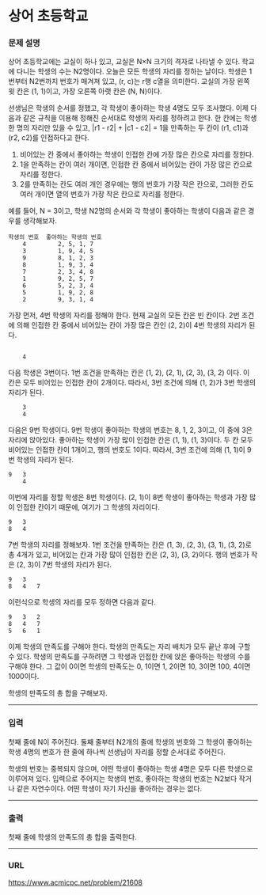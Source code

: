 # 상어 초등학교

### 문제 설명

상어 초등학교에는 교실이 하나 있고, 교실은 N×N 크기의 격자로 나타낼 수 있다. 학교에 다니는 학생의 수는 N2명이다. 오늘은 모든 학생의 자리를 정하는 날이다. 학생은 1번부터 N2번까지 번호가 매겨져 있고, (r, c)는 r행 c열을 의미한다. 교실의 가장 왼쪽 윗 칸은 (1, 1)이고, 가장 오른쪽 아랫 칸은 (N, N)이다.

선생님은 학생의 순서를 정했고, 각 학생이 좋아하는 학생 4명도 모두 조사했다. 이제 다음과 같은 규칙을 이용해 정해진 순서대로 학생의 자리를 정하려고 한다. 한 칸에는 학생 한 명의 자리만 있을 수 있고, |r1 - r2| + |c1 - c2| = 1을 만족하는 두 칸이 (r1, c1)과 (r2, c2)를 인접하다고 한다.

1. 비어있는 칸 중에서 좋아하는 학생이 인접한 칸에 가장 많은 칸으로 자리를 정한다.
2. 1을 만족하는 칸이 여러 개이면, 인접한 칸 중에서 비어있는 칸이 가장 많은 칸으로 자리를 정한다.
3. 2를 만족하는 칸도 여러 개인 경우에는 행의 번호가 가장 작은 칸으로, 그러한 칸도 여러 개이면 열의 번호가 가장 작은 칸으로 자리를 정한다.

예를 들어, N = 3이고, 학생 N2명의 순서와 각 학생이 좋아하는 학생이 다음과 같은 경우를 생각해보자.

```
학생의 번호	좋아하는 학생의 번호
    4	      2, 5, 1, 7
    3	      1, 9, 4, 5
    9	      8, 1, 2, 3
    8	      1, 9, 3, 4
    7	      2, 3, 4, 8
    1	      9, 2, 5, 7
    6	      5, 2, 3, 4
    5	      1, 9, 2, 8
    2	      9, 3, 1, 4
```

가장 먼저, 4번 학생의 자리를 정해야 한다. 현재 교실의 모든 칸은 빈 칸이다. 2번 조건에 의해 인접한 칸 중에서 비어있는 칸이 가장 많은 칸인 (2, 2)이 4번 학생의 자리가 된다.

```
 	 	 
 	4	 

```
 	 	 
다음 학생은 3번이다. 1번 조건을 만족하는 칸은 (1, 2), (2, 1), (2, 3), (3, 2) 이다. 이 칸은 모두 비어있는 인접한 칸이 2개이다. 따라서, 3번 조건에 의해 (1, 2)가 3번 학생의 자리가 된다.

```
 	3	 
 	4	 

```
 	 	 
다음은 9번 학생이다. 9번 학생이 좋아하는 학생의 번호는 8, 1, 2, 3이고, 이 중에 3은 자리에 앉아있다. 좋아하는 학생이 가장 많이 인접한 칸은 (1, 1), (1, 3)이다. 두 칸 모두 비어있는 인접한 칸이 1개이고, 행의 번호도 1이다. 따라서, 3번 조건에 의해 (1, 1)이 9번 학생의 자리가 된다.

```
9	3	 
 	4	 

```
 	 	 
이번에 자리를 정할 학생은 8번 학생이다. (2, 1)이 8번 학생이 좋아하는 학생과 가장 많이 인접한 칸이기 때문에, 여기가 그 학생의 자리이다.

```
9	3	 
8	4

```
 	 	 
7번 학생의 자리를 정해보자. 1번 조건을 만족하는 칸은 (1, 3), (2, 3), (3, 1), (3, 2)로 총 4개가 있고, 비어있는 칸과 가장 많이 인접한 칸은 (2, 3), (3, 2)이다. 행의 번호가 작은 (2, 3)이 7번 학생의 자리가 된다.

```
9	3	 
8	4	7

```
 	 	 
이런식으로 학생의 자리를 모두 정하면 다음과 같다.

```
9	3	2
8	4	7
5	6	1
```

이제 학생의 만족도를 구해야 한다. 학생의 만족도는 자리 배치가 모두 끝난 후에 구할 수 있다. 학생의 만족도를 구하려면 그 학생과 인접한 칸에 앉은 좋아하는 학생의 수를 구해야 한다. 그 값이 0이면 학생의 만족도는 0, 1이면 1, 2이면 10, 3이면 100, 4이면 1000이다.

학생의 만족도의 총 합을 구해보자.

-----------
### 입력

첫째 줄에 N이 주어진다. 둘째 줄부터 N2개의 줄에 학생의 번호와 그 학생이 좋아하는 학생 4명의 번호가 한 줄에 하나씩 선생님이 자리를 정할 순서대로 주어진다.

학생의 번호는 중복되지 않으며, 어떤 학생이 좋아하는 학생 4명은 모두 다른 학생으로 이루어져 있다. 입력으로 주어지는 학생의 번호, 좋아하는 학생의 번호는 N2보다 작거나 같은 자연수이다. 어떤 학생이 자기 자신을 좋아하는 경우는 없다.

-----------
### 출력

첫째 줄에 학생의 만족도의 총 합을 출력한다.

-----------
### URL

https://www.acmicpc.net/problem/21608
